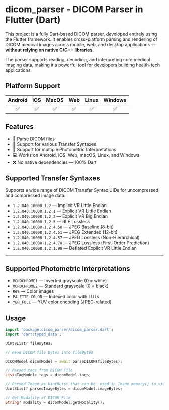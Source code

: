 # dicom_parser - DICOM Parser in Flutter (Dart)

This project is a fully Dart-based DICOM parser, developed entirely using the Flutter framework. It enables cross-platform parsing and rendering of DICOM medical images across mobile, web, and desktop applications — **without relying on native C/C++ libraries**.

The parser supports reading, decoding, and interpreting core medical imaging data, making it a powerful tool for developers building health-tech applications.

## Platform Support

| Android |  iOS  | MacOS |  Web  | Linux | Windows |
| :-----: | :---: | :---: | :---: | :---: | :-----: |
|✅|✅|✅|✅|✅|✅|


## Features

- 📂 Parse DICOM files
- 🔄 Support for various Transfer Syntaxes
- 🎨 Support for multiple Photometric Interpretations
- 💻 Works on Android, iOS, Web, macOS, Linux, and Windows
- ❌ No native dependencies — 100% Dart

## Supported Transfer Syntaxes

Supports a wide range of DICOM Transfer Syntax UIDs for uncompressed and compressed image data:

- `1.2.840.10008.1.2` — Implicit VR Little Endian
- `1.2.840.10008.1.2.1` — Explicit VR Little Endian
- `1.2.840.10008.1.2.2` — Explicit VR Big Endian
- `1.2.840.10008.1.2.5` — RLE Lossless
- `1.2.840.10008.1.2.4.50` — JPEG Baseline (8-bit)
- `1.2.840.10008.1.2.4.51` — JPEG Extended (12-bit)
- `1.2.840.10008.1.2.4.57` — JPEG Lossless (Non-Hierarchical)
- `1.2.840.10008.1.2.4.70` — JPEG Lossless (First-Order Prediction)
- `1.2.840.10008.1.2.1.98` — Deflated Explicit VR Little Endian

---

## Supported Photometric Interpretations

- `MONOCHROME1` — Inverted grayscale (0 = white)
- `MONOCHROME2` — Standard grayscale (0 = black)
- `RGB` — Color images
- `PALETTE COLOR` — Indexed color with LUTs
- `YBR_FULL` — YUV color encoding (JPEG-related)

## Usage

```dart
import 'package:dicom_parser/dicom_parser.dart';
import 'dart:typed_data';

Uint8List? fileBytes;

// Read DICOM file bytes into fileBytes

DICOMModel dicomModel = await parseDICOM(fileBytes);

// Parsed tags from DICOM File
List<TagModel> tags = dicomModel.tags;

// Parsed Image as Uint8List that can be  used in Image.memory() to view in flutter widget
Uint8List? parsedImageBytes = dicomModel.imageBytes;

// Get Modality of DICOM File
String? modality = dicomModel.getModality();
```
